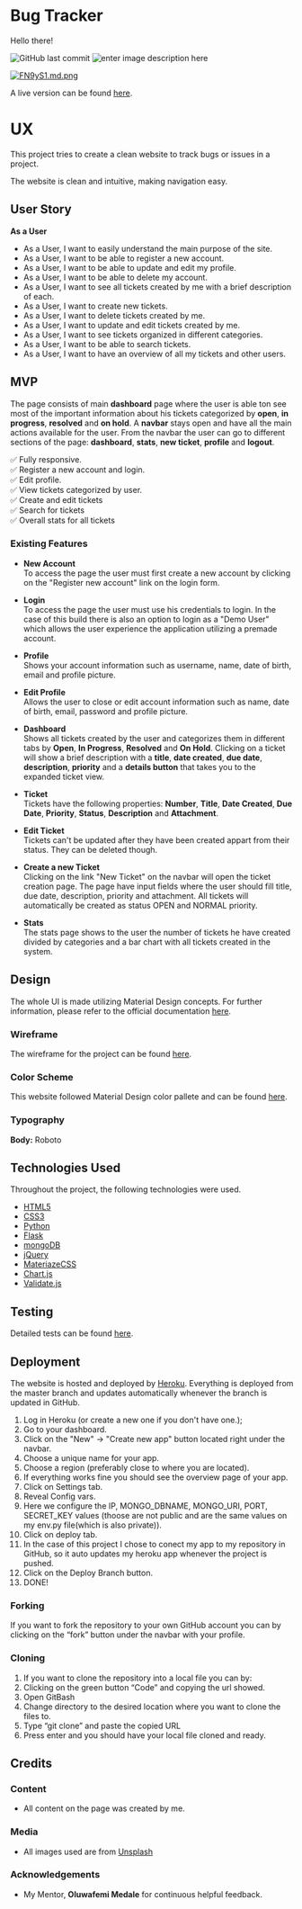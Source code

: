 
# Bug Tracker

Hello there!

![GitHub last commit](https://img.shields.io/github/last-commit/thiagohardt/bug-tracker?style=for-the-badge) ![enter image description here](https://img.shields.io/github/languages/count/thiagohardt/bug-tracker?style=for-the-badge)
 
[![FN9yS1.md.png](https://iili.io/FN9yS1.md.png)](https://freeimage.host/i/FN9yS1)

A live version can be found [here](https://bug-tracker-hardt.herokuapp.com/).

# UX

This project tries to create a clean website to track bugs or issues in a project.

The website is clean and intuitive, making navigation easy. 

## User Story

 **As a User**
 - As a User, I want to easily understand the main purpose of the site.
 - As a User, I want to be able to register a new account.
 - As a User, I want to be able to update and edit my profile.
 - As a User, I want to be able to delete my account.
 - As a User, I want to see all tickets created by me with a brief description of each.
 - As a User, I want to create new tickets.
 - As a User, I want to delete tickets created by me.
 - As a User, I want to update and edit tickets created by me.
 - As a User, I want to see tickets organized in different categories.
 - As a User, I want to be able to search tickets.
 - As a User, I want to have an overview of all my tickets and other users.  

## MVP
The page consists of main **dashboard** page where the user is able ton see most of the important information about his tickets categorized by **open**, **in progress**, **resolved** and **on hold**.
A **navbar** stays open and have all the main actions available for the user. From the navbar the user can go to different sections of the page: **dashboard**, **stats**, **new ticket**, **profile** and **logout**.
  

✅ Fully responsive.<br>
✅ Register a new account and login.<br>
✅ Edit profile. <br>
✅ View tickets categorized by user. <br>
✅ Create and edit tickets <br>
✅ Search for tickets <br>
✅ Overall stats for all tickets <br>


### Existing Features

- **New Account** <br>
To access the page the user must first create a new account by clicking on the "Register new account" link on the login form. 

- **Login** <br>
To access the page the user must use his credentials to login. In the case of this build there is also an option to login as a "Demo User" which allows the user experience the application utilizing a premade account. 

- **Profile** <br>
Shows your account information such as username, name, date of birth, email and profile picture.

- **Edit Profile** <br>
Allows the user to close or edit account information such as name, date of birth, email, password and profile picture.

- **Dashboard** <br>
Shows all tickets created by the user and categorizes them in different tabs by **Open**, **In Progress**, **Resolved** and **On Hold**. Clicking on a ticket will show a brief description with a **title**, **date created**, **due date**, **description**, **priority** and a **details button** that takes you to the expanded ticket view.

- **Ticket** <br>
Tickets have the following properties: **Number**, **Title**, **Date Created**, **Due Date**, **Priority**, **Status**, **Description** and **Attachment**.

- **Edit Ticket** <br>
Tickets can't be updated after they have been created appart from their status. They can be deleted though.

- **Create a new Ticket** <br>
Clicking on the link "New Ticket" on the navbar will open the ticket creation page. The page have input fields where the user should fill title, due date, description, priority and attachment. All tickets will automatically be created as status OPEN and NORMAL priority.

- **Stats** <br>
The stats page shows to the user the number of tickets he have created divided by categories and a bar chart with all tickets created in the system.


## Design
The whole UI is made utilizing Material Design concepts. For further information, please refer to the official documentation [here](https://material.io/).

### Wireframe
The wireframe for the project can be found [here](https://www.figma.com/file/rLIvFPJnckXF6UsNmM5zhQ/Bug-Tracker-Wireframe?node-id=101%3A5630).

### Color Scheme
This website followed Material Design color pallete and can be found
[here](https://material.io/design/color/the-color-system.html#tools-for-picking-colors).

### Typography

**Body:** Roboto<br>


## Technologies Used

Throughout the project, the following technologies were used.

- [HTML5](https://developer.mozilla.org/en-US/docs/Web/Guide/HTML/HTML5)
- [CSS3](https://developer.mozilla.org/en-US/docs/Archive/CSS3)
- [Python](https://www.python.org/)
- [Flask](https://flask.palletsprojects.com/en/1.1.x/)
- [mongoDB](https://www.mongodb.com/)
- [jQuery](https://jquery.com/)
- [MateriazeCSS](https://materializecss.com/)
- [Chart.js](https://www.chartjs.org/)
- [Validate.js](https://validatejs.org/)
	 

## Testing
Detailed tests can be found [here](https://github.com/ThiagoHardt/bug-tracker/blob/main/Tests.md). 

## Deployment

The website is hosted and deployed by [Heroku](https://www.heroku.com/home).
Everything is deployed from the master branch and updates automatically whenever the branch is updated in GitHub.

1.  Log in Heroku (or create a new one if you don't have one.);
2.  Go to your dashboard.
3.  Click on the "New"  -> "Create new app" button located right under the navbar.
4.  Choose a unique name for your app.
5.  Choose a region (preferably close to where you are located).
6.  If everything works fine you should see the overview page of your app.
7.  Click on Settings tab.
8.  Reveal Config vars.
9.  Here we configure the IP, MONGO_DBNAME, MONGO_URI, PORT, SECRET_KEY values (thoose are  not public and are the same values on my env.py file(which is also private)).
10. Click on deploy tab.
11. In the case of this project I chose to conect my app to my repository in GitHub, so it auto updates my heroku app whenever the project is pushed. 
12. Click on the Deploy Branch button. 
13. DONE!

### Forking
If you want to fork the repository to your own GitHub account you can by clicking on the “fork” button under the navbar with your profile.

### Cloning

 1. If you want to clone the repository into a local file you can by:
 2. Clicking on the green button “Code” and copying the url showed.
 3. Open GitBash
 4. Change directory to the desired location where you want to clone the
    files to.
 5. Type “git clone” and paste the copied URL
 6. Press enter and you should have your local file cloned and ready.

## Credits

### Content

- All content on the page was created by me. 

### Media

- All images used are from [Unsplash ](https://unsplash.com/photos/k0KRNtqcjfw)

### Acknowledgements

-   My Mentor, **Oluwafemi Medale** for continuous helpful feedback.
